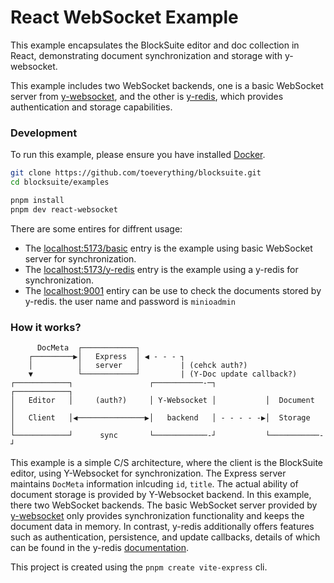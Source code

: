 # React WebSocket Example

This example encapsulates the BlockSuite editor and doc collection in React, demonstrating document synchronization and storage with y-websocket.

This example includes two WebSocket backends, one is a basic WebSocket server from [y-websocket](https://github.com/yjs/y-websocket), and the other is [y-redis](https://github.com/yjs/y-redis), which provides authentication and storage capabilities.

### Development

To run this example, please ensure you have installed [Docker](https://www.docker.com/).

```sh
git clone https://github.com/toeverything/blocksuite.git
cd blocksuite/examples

pnpm install
pnpm dev react-websocket
```

There are some entires for diffrent usage:

- The [localhost:5173/basic](http://localhost:5173/basic) entry is the example using basic WebSocket server for synchronization.
- The [localhost:5173/y-redis](http://localhost:5173/y-redis) entry is the example using a y-redis for synchronization.
- The [localhost:9001](http://localhost:5173/9001) entiry can be use to check the documents stored by y-redis. the user name and password is `minioadmin`

### How it works?

```
      DocMeta  ┌────────────┐
    ┌─────────▶│   Express  │ ◀ - - - ┐
    │          │   server   │         | (cehck auth?)
    ▼          └────────────┘         | (Y-Doc update callback?)
┌────────────┐                 ┌───────────-─┐           ┌────────────┐
│   Editor   │     (auth?)     │ Y-Websocket │           │  Document  │
│   Client   │◀───────────────▶│   backend   │ - - - - -▶│  Storage   │
└────────────┘      sync       └────────────-┘           └───────────-┘
```

This example is a simple C/S architecture, where the client is the BlockSuite editor, using Y-Websocket for synchronization. The Express server maintains `DocMeta` information inlcuding `id`, `title`. The actual ability of document storage is provided by Y-Websocket backend.
In this example, there two WebSocket backends. The basic WebSocket server provided by [y-websocket](https://github.com/yjs/y-websocket) only provides synchronization functionality and keeps the document data in memory. In contrast, y-redis additionally offers features such as authentication, persistence, and update callbacks, details of which can be found in the y-redis [documentation](https://github.com/yjs/y-redis).

This project is created using the `pnpm create vite-express` cli.
